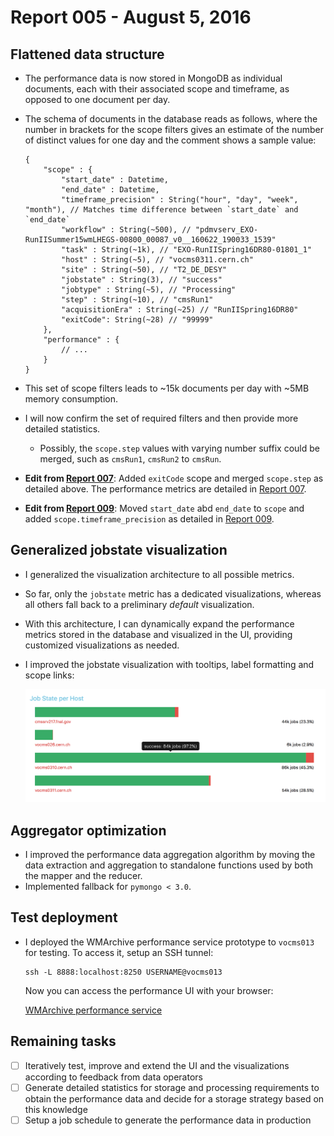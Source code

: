 # Report 005 - August 5, 2016

## Flattened data structure

- The performance data is now stored in MongoDB as individual documents, each with their associated scope and timeframe, as opposed to one document per day.
- The schema of documents in the database reads as follows, where the number in brackets for the scope filters gives an estimate of the number of distinct values for one day and the comment shows a sample value:

  ```
  {
      "scope" : {
          "start_date" : Datetime,
          "end_date" : Datetime,
          "timeframe_precision" : String("hour", "day", "week", "month"), // Matches time difference between `start_date` and `end_date`
          "workflow" : String(~500), // "pdmvserv_EXO-RunIISummer15wmLHEGS-00800_00087_v0__160622_190033_1539"
          "task" : String(~1k), // "EXO-RunIISpring16DR80-01801_1"
          "host" : String(~5), // "vocms0311.cern.ch"
          "site" : String(~50), // "T2_DE_DESY"
          "jobstate" : String(3), // "success"
          "jobtype" : String(~5), // "Processing"
          "step" : String(~10), // "cmsRun1"
          "acquisitionEra" : String(~25) // "RunIISpring16DR80"
          "exitCode": String(~28) // "99999"
      },
      "performance" : {
          // ...
      }
  }
  ```
- This set of scope filters leads to ~15k documents per day with ~5MB memory consumption.
- I will now confirm the set of required filters and then provide more detailed statistics.
  - Possibly, the `scope.step` values with varying number suffix could be merged, such as `cmsRun1`, `cmsRun2` to `cmsRun`.
- **Edit from [Report 007](007_2016-08-19.md)**: Added `exitCode` scope and merged `scope.step` as detailed above. The performance metrics are detailed in [Report 007](007_2016-08-19.md).
- **Edit from [Report 009](009_2016-09-02.md)**: Moved `start_date` abd `end_date` to `scope` and added `scope.timeframe_precision` as detailed in [Report 009](009_2016-09-02.md).


## Generalized jobstate visualization

- I generalized the visualization architecture to all possible metrics.
- So far, only the `jobstate` metric has a dedicated visualizations, whereas all others fall back to a preliminary _default_ visualization.
- With this architecture, I can dynamically expand the performance metrics stored in the database and visualized in the UI, providing customized visualizations as needed.
- I improved the jobstate visualization with tooltips, label formatting and scope links:

  ![Job State Visualizations](images/005/jobstate_visualization.png)


## Aggregator optimization

- I improved the performance data aggregation algorithm by moving the data extraction and aggregation to standalone functions used by both the mapper and the reducer.
- Implemented fallback for `pymongo < 3.0`.


## Test deployment

- I deployed the WMArchive performance service prototype to `vocms013` for testing. To access it, setup an SSH tunnel:

  ```
  ssh -L 8888:localhost:8250 USERNAME@vocms013
  ```

  Now you can access the performance UI with your browser:

  [WMArchive performance service](http://localhost:8888/wmarchive/web/performance)


## Remaining tasks

- [ ] Iteratively test, improve and extend the UI and the visualizations according to feedback from data operators
- [ ] Generate detailed statistics for storage and processing requirements to obtain the performance data and decide for a storage strategy based on this knowledge
- [ ] Setup a job schedule to generate the performance data in production
